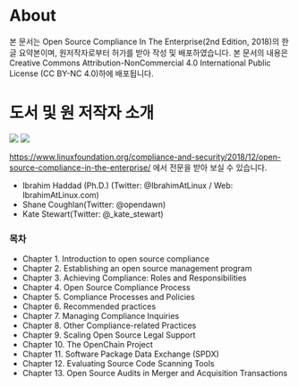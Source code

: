 # About
본 문서는 Open Source Compliance In The Enterprise(2nd Edition, 2018)의 한글 요약본이며, 원저작자로부터 허가를 받아 작성 및 배포하였습니다.
본 문서의 내용은 Creative Commons Attribution-NonCommercial 4.0 International Public License (CC BY-NC 4.0)하에 배포됩니다.

# 도서 및 원 저작자 소개
![](./osc-enterprise-ko/image/osc-enterprise-book1.png)
![](./osc-enterprise-ko/image/osc-enterprise-book2.png)

https://www.linuxfoundation.org/compliance-and-security/2018/12/open-source-compliance-in-the-enterprise/ 에서 전문을 받아 보실 수 있습니다.

-	Ibrahim Haddad (Ph.D.) (Twitter: @IbrahimAtLinux / Web: IbrahimAtLinux.com)
-	Shane Coughlan(Twitter: @opendawn)
- Kate Stewart(Twitter: @_kate_stewart)

### 목차

-	Chapter 1. Introduction to open source compliance
-	Chapter 2. Establishing an open source management program
-	Chapter 3. Achieving Compliance: Roles and Responsibilities
-	Chapter 4. Open Source Compliance Process
-	Chapter 5. Compliance Processes and Policies
-	Chapter 6. Recommended practices
-	Chapter 7. Managing Compliance Inquiries
-	Chapter 8. Other Compliance-related Practices
-	Chapter 9. Scaling Open Source Legal Support
-	Chapter 10. The OpenChain Project
-	Chapter 11. Software Package Data Exchange (SPDX)
-	Chapter 12. Evaluating Source Code Scanning Tools
-	Chapter 13. Open Source Audits in Merger and Acquisition Transactions

